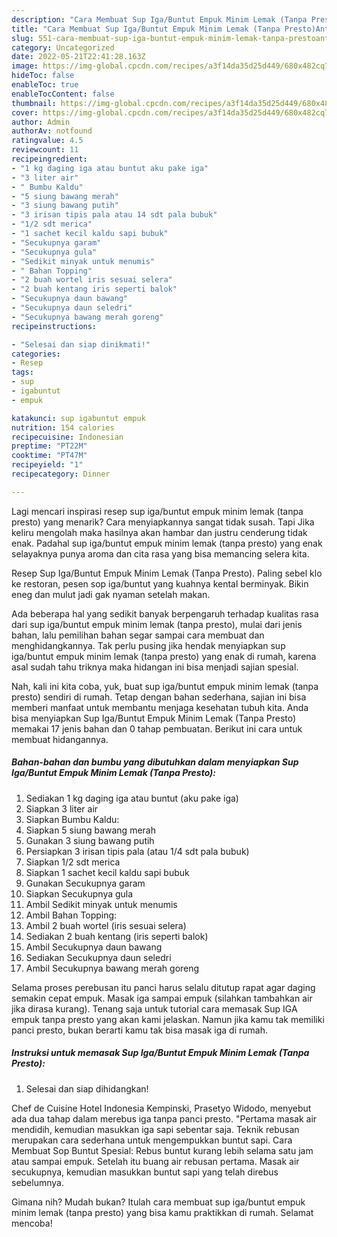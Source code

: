```yaml
---
description: "Cara Membuat Sup Iga/Buntut Empuk Minim Lemak (Tanpa Presto)Anti Ribet"
title: "Cara Membuat Sup Iga/Buntut Empuk Minim Lemak (Tanpa Presto)Anti Ribet"
slug: 551-cara-membuat-sup-iga-buntut-empuk-minim-lemak-tanpa-prestoanti-ribet
category: Uncategorized
date: 2022-05-21T22:41:28.163Z
image: https://img-global.cpcdn.com/recipes/a3f14da35d25d449/680x482cq70/sup-igabuntut-empuk-minim-lemak-tanpa-presto-foto-resep-utama.jpg
hideToc: false
enableToc: true
enableTocContent: false
thumbnail: https://img-global.cpcdn.com/recipes/a3f14da35d25d449/680x482cq70/sup-igabuntut-empuk-minim-lemak-tanpa-presto-foto-resep-utama.jpg
cover: https://img-global.cpcdn.com/recipes/a3f14da35d25d449/680x482cq70/sup-igabuntut-empuk-minim-lemak-tanpa-presto-foto-resep-utama.jpg
author: Admin
authorAv: notfound
ratingvalue: 4.5
reviewcount: 11
recipeingredient:
- "1 kg daging iga atau buntut aku pake iga"
- "3 liter air"
- " Bumbu Kaldu"
- "5 siung bawang merah"
- "3 siung bawang putih"
- "3 irisan tipis pala atau 14 sdt pala bubuk"
- "1/2 sdt merica"
- "1 sachet kecil kaldu sapi bubuk"
- "Secukupnya garam"
- "Secukupnya gula"
- "Sedikit minyak untuk menumis"
- " Bahan Topping"
- "2 buah wortel iris sesuai selera"
- "2 buah kentang iris seperti balok"
- "Secukupnya daun bawang"
- "Secukupnya daun seledri"
- "Secukupnya bawang merah goreng"
recipeinstructions:

- "Selesai dan siap dinikmati!"
categories:
- Resep
tags:
- sup
- igabuntut
- empuk

katakunci: sup igabuntut empuk 
nutrition: 154 calories
recipecuisine: Indonesian
preptime: "PT22M"
cooktime: "PT47M"
recipeyield: "1"
recipecategory: Dinner

---
```



Lagi mencari inspirasi resep sup iga/buntut empuk minim lemak (tanpa presto) yang menarik? Cara menyiapkannya sangat tidak susah. Tapi Jika keliru mengolah maka hasilnya akan hambar dan justru cenderung tidak enak. Padahal sup iga/buntut empuk minim lemak (tanpa presto) yang enak selayaknya punya aroma dan cita rasa yang bisa memancing selera kita.


Resep Sup Iga/Buntut Empuk Minim Lemak (Tanpa Presto). Paling sebel klo ke restoran, pesen sop iga/buntut yang kuahnya kental berminyak. Bikin eneg dan mulut jadi gak nyaman setelah makan.

Ada beberapa hal yang sedikit banyak berpengaruh terhadap kualitas rasa dari sup iga/buntut empuk minim lemak (tanpa presto), mulai dari jenis bahan, lalu pemilihan bahan segar sampai cara membuat dan menghidangkannya. Tak perlu pusing jika hendak menyiapkan sup iga/buntut empuk minim lemak (tanpa presto) yang enak di rumah, karena asal sudah tahu triknya maka hidangan ini bisa menjadi sajian spesial.


Nah, kali ini kita coba, yuk, buat sup iga/buntut empuk minim lemak (tanpa presto) sendiri di rumah. Tetap dengan bahan sederhana, sajian ini bisa memberi manfaat untuk membantu menjaga kesehatan tubuh kita. Anda bisa menyiapkan Sup Iga/Buntut Empuk Minim Lemak (Tanpa Presto) memakai 17 jenis bahan dan 0 tahap pembuatan. Berikut ini cara untuk membuat hidangannya.

<!--inarticleads1-->

##### Bahan-bahan dan bumbu yang dibutuhkan dalam menyiapkan Sup Iga/Buntut Empuk Minim Lemak (Tanpa Presto):

1. Sediakan 1 kg daging iga atau buntut (aku pake iga)
1. Siapkan 3 liter air
1. Siapkan  Bumbu Kaldu:
1. Siapkan 5 siung bawang merah
1. Gunakan 3 siung bawang putih
1. Persiapkan 3 irisan tipis pala (atau 1/4 sdt pala bubuk)
1. Siapkan 1/2 sdt merica
1. Siapkan 1 sachet kecil kaldu sapi bubuk
1. Gunakan Secukupnya garam
1. Siapkan Secukupnya gula
1. Ambil Sedikit minyak untuk menumis
1. Ambil  Bahan Topping:
1. Ambil 2 buah wortel (iris sesuai selera)
1. Sediakan 2 buah kentang (iris seperti balok)
1. Ambil Secukupnya daun bawang
1. Sediakan Secukupnya daun seledri
1. Ambil Secukupnya bawang merah goreng


Selama proses perebusan itu panci harus selalu ditutup rapat agar daging semakin cepat empuk. Masak iga sampai empuk (silahkan tambahkan air jika dirasa kurang). Tenang saja untuk tutorial cara memasak Sup IGA empuk tanpa presto yang akan kami jelaskan. Namun jika kamu tak memiliki panci presto, bukan berarti kamu tak bisa masak iga di rumah. 

<!--inarticleads2-->

##### Instruksi untuk memasak Sup Iga/Buntut Empuk Minim Lemak (Tanpa Presto):


1. Selesai dan siap dihidangkan!

Chef de Cuisine Hotel Indonesia Kempinski, Prasetyo Widodo, menyebut ada dua tahap dalam merebus iga tanpa panci presto. &#34;Pertama masak air mendidih, kemudian masukkan iga sapi sebentar saja. Teknik rebusan merupakan cara sederhana untuk mengempukkan buntut sapi. Cara Membuat Sop Buntut Spesial: Rebus buntut kurang lebih selama satu jam atau sampai empuk. Setelah itu buang air rebusan pertama. Masak air secukupnya, kemudian masukkan buntut sapi yang telah direbus sebelumnya. 

Gimana nih? Mudah bukan? Itulah cara membuat sup iga/buntut empuk minim lemak (tanpa presto) yang bisa kamu praktikkan di rumah. Selamat mencoba!
